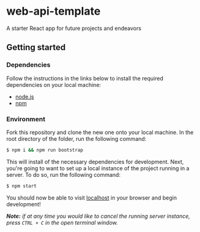 # web-api-template

A starter React app for future projects and endeavors

## Getting started

### Dependencies

Follow the instructions in the links below to install the required dependencies on your local machine:

- [node.js](https://nodejs.org/en/download/)
- [npm](https://www.npmjs.com/get-npm)

### Environment

Fork this repository and clone the new one onto your local machine. In the root directory of the folder, run the following command:

```sh
$ npm i && npm run bootstrap
```

This will install of the necessary dependencies for development. Next, you're going to want to set up a local instance of the project running in a server. To do so, run the following command:

```sh
$ npm start
```

You should now be able to visit [localhost](http://localhost:3000) in your browser and begin development!

_**Note:** if at any time you would like to cancel the running server instance, press `CTRL + C` in the open terminal window._
